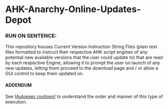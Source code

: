 # AHK-Anarchy-Online-Updates-Depot



### RUN ON SENTENCE:

This repository houses Current Version Instruction String Files (plain text files formatted to instruct their respective AHK script engines of any potential new available versions that the user could update to) that are read by each respective Engine, allowing it to prompt the user on launch of any new updates, letting them proceed to the download page and / or allow a GUI control to keep them updated on.



#### ADDENDUM
See  [[Autoexec routines](https://www.autohotkey.com/docs/Scripts.htm#auto)] to understand the order and manner of this type of execution.
